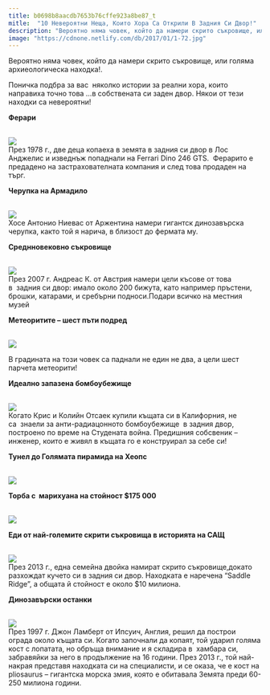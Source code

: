 ```yaml
---
title: b0698b8aacdb7653b76cffe923a8be87_t
mitle:  "10 Невероятни Неща, Които Хора Са Открили В Задния Си Двор!"
description: "Вероятно няма човек, който да намери скрито съкровище, или голяма архиеологическа находка!. Поничка подбра за вас  няколко истории за реални хора, които направих�"
image: "https://cdnone.netlify.com/db/2017/01/1-72.jpg"
---
```


 <p>Вероятно няма човек, който да намери скрито съкровище, или голяма архиеологическа находка!.</p>      <p>Поничка подбра за вас  няколко истории за реални хора, които направиха точно това …в собствената си заден двор. Някои от тези находки са невероятни!</p> <p><strong>Ферари</strong></p> <p> <br/><img src="https://cdnone.netlify.com/db/2017/01/1-72.jpg"/><br/> През 1978 г., две деца копаеха в земята в задния си двор в Лос Анджелис и изведнъж попаднали на Ferrari Dino 246 GTS.  Ферарито е предадено на застрахователната компания и след това продаден на търг.</p>      <p><strong>Черупка на Армадило</strong></p> <p> <br/><img src="https://cdnone.netlify.com/db/2017/01/2-68.jpg"/><br/> Хосе Антонио Ниевас от Аржентина намери гигантск динозавърска черупка, както той я нарича, в близост до фермата му.</p> <p><strong>Среднновековно съкровище</strong></p> <p> <br/><img src="https://cdnone.netlify.com/db/2017/01/3-68.jpg"/><br/> През 2007 г. Андреас К. от Австрия намери цели късове от това в  задния си двор: имало около 200 бижута, като например пръстени, брошки, катарами, и сребърни подноси.Подари всичко на местния музей</p>      <p><strong>Метеоритите – шест пъти подред</strong></p> <p> <br/><img src="https://cdnone.netlify.com/db/2017/01/4-66.jpg"/><br/></p> <p>В градината на този човек са паднали не един не два, а цели шест парчета метеорити!</p>  <p><strong>Идеално запазена бомбоубежище</strong></p> <p> <br/><img src="https://cdnone.netlify.com/db/2017/01/5-64.jpg"/><br/> Когато Крис и Колийн Отсаек купили къщата си в Калифорния, не са  знаели за анти-радиацонното бомбоубежище  в задния двор, построено по време на Студената война. Предишния собсвеник – инженер, които е живял в къщата го е конструирал за себе си!</p> <p><strong>Тунел до Голямата пирамида на Хеопс</strong></p>      <p> <br/><img src="https://cdnone.netlify.com/db/2017/01/6-62.jpg"/><br/></p> <p><strong>Торба с  марихуана на стойност $175 000 </strong></p> <p> <br/><img src="https://cdnone.netlify.com/db/2017/01/8-56.jpg"/><br/></p> <p><strong>Еди от най-големите скрити съкровища в историята на САЩ</strong></p>      <p> <br/><img src="https://cdnone.netlify.com/db/2017/01/9-52.jpg"/><br/> През 2013 г., една семейна двойка намират скрито съкровище,докато разхождат кучето си в задния си двор. Находката е наречена “Saddle Ridge”, а общата й стойност е около $10 милиона.</p>  <p><strong>Динозавърски останки</strong></p> <p> <br/><img src="https://cdnone.netlify.com/db/2017/01/10-52.jpg"/><br/> През 1997 г. Джон Ламберт от Ипсуич, Англия, решил да построи ограда около къщата си. Когато започнали да копаят, той ударил голяма кост с лопатата, но обръща внимание и я складира в  хамбара си, забравяйки за него в продължение на 16 години. През 2013 г., той най-накрая представя находката си на специалисти, и се оказа, че е кост на pliosaurus – гигантска морска змия, която е обитавала Земята преди 60-250 милиона години.</p>       